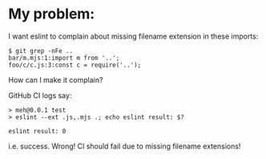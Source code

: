 ﻿
My problem:
===========

I want eslint to complain about missing filename extension in these imports:

```text
$ git grep -nFe ..
bar/m.mjs:1:import m from '..';
foo/c/c.js:3:const c = require('..');
```

How can I make it complain?

GitHub CI logs say:

```text
> meh@0.0.1 test
> eslint --ext .js,.mjs .; echo eslint result: $?

eslint result: 0
```

i.e. success. Wrong! CI should fail due to missing filename extensions!
